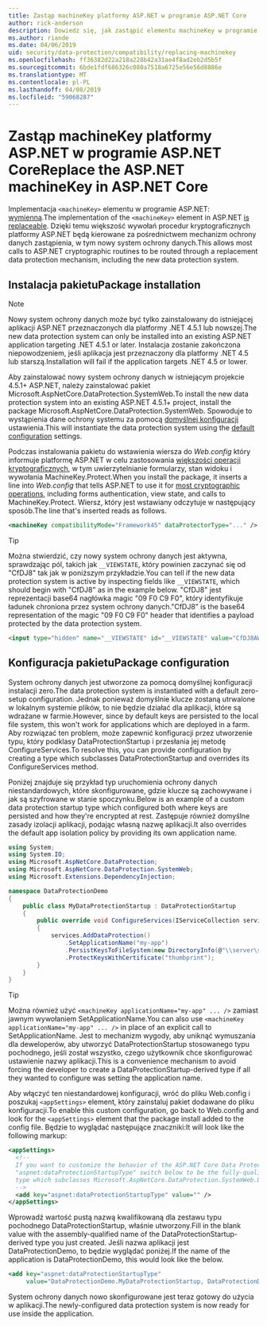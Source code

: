```yaml
---
title: Zastąp machineKey platformy ASP.NET w programie ASP.NET Core
author: rick-anderson
description: Dowiedz się, jak zastąpić elementu machineKey w programie ASP.NET, aby zezwolić na korzystanie z systemu ochrony danych na nowe i bardziej bezpieczne.
ms.author: riande
ms.date: 04/06/2019
uid: security/data-protection/compatibility/replacing-machinekey
ms.openlocfilehash: ff36382d22a218a228b42a31ae4f8ad2eb2d5b5f
ms.sourcegitcommit: 6bde1fdf686326c080a7518a6725e56e56d8886e
ms.translationtype: MT
ms.contentlocale: pl-PL
ms.lasthandoff: 04/08/2019
ms.locfileid: "59068287"
---
```

# <a name="replace-the-aspnet-machinekey-in-aspnet-core"></a><span data-ttu-id="ec5da-103">Zastąp machineKey platformy ASP.NET w programie ASP.NET Core</span><span class="sxs-lookup"><span data-stu-id="ec5da-103">Replace the ASP.NET machineKey in ASP.NET Core</span></span>

<a name="compatibility-replacing-machinekey"></a>

<span data-ttu-id="ec5da-104">Implementacja `<machineKey>` elementu w programie ASP.NET: [wymienną](https://blogs.msdn.microsoft.com/webdev/2012/10/23/cryptographic-improvements-in-asp-net-4-5-pt-2/).</span><span class="sxs-lookup"><span data-stu-id="ec5da-104">The implementation of the `<machineKey>` element in ASP.NET [is replaceable](https://blogs.msdn.microsoft.com/webdev/2012/10/23/cryptographic-improvements-in-asp-net-4-5-pt-2/).</span></span> <span data-ttu-id="ec5da-105">Dzięki temu większość wywołań procedur kryptograficznych platformy ASP.NET będą kierowane za pośrednictwem mechanizm ochrony danych zastąpienia, w tym nowy system ochrony danych.</span><span class="sxs-lookup"><span data-stu-id="ec5da-105">This allows most calls to ASP.NET cryptographic routines to be routed through a replacement data protection mechanism, including the new data protection system.</span></span>

## <a name="package-installation"></a><span data-ttu-id="ec5da-106">Instalacja pakietu</span><span class="sxs-lookup"><span data-stu-id="ec5da-106">Package installation</span></span>

> [!NOTE]
> <span data-ttu-id="ec5da-107">Nowy system ochrony danych może być tylko zainstalowany do istniejącej aplikacji ASP.NET przeznaczonych dla platformy .NET 4.5.1 lub nowszej.</span><span class="sxs-lookup"><span data-stu-id="ec5da-107">The new data protection system can only be installed into an existing ASP.NET application targeting .NET 4.5.1 or later.</span></span> <span data-ttu-id="ec5da-108">Instalacja zostanie zakończona niepowodzeniem, jeśli aplikacja jest przeznaczony dla platformy .NET 4.5 lub starszą.</span><span class="sxs-lookup"><span data-stu-id="ec5da-108">Installation will fail if the application targets .NET 4.5 or lower.</span></span>

<span data-ttu-id="ec5da-109">Aby zainstalować nowy system ochrony danych w istniejącym projekcie 4.5.1+ ASP.NET, należy zainstalować pakiet Microsoft.AspNetCore.DataProtection.SystemWeb.</span><span class="sxs-lookup"><span data-stu-id="ec5da-109">To install the new data protection system into an existing ASP.NET 4.5.1+ project, install the package Microsoft.AspNetCore.DataProtection.SystemWeb.</span></span> <span data-ttu-id="ec5da-110">Spowoduje to wystąpienia dane ochrony systemu za pomocą [domyślnej konfiguracji](xref:security/data-protection/configuration/default-settings) ustawienia.</span><span class="sxs-lookup"><span data-stu-id="ec5da-110">This will instantiate the data protection system using the [default configuration](xref:security/data-protection/configuration/default-settings) settings.</span></span>

<span data-ttu-id="ec5da-111">Podczas instalowania pakietu do wstawienia wiersza do *Web.config* który informuje platformę ASP.NET w celu zastosowania [większości operacji kryptograficznych](https://blogs.msdn.microsoft.com/webdev/2012/10/23/cryptographic-improvements-in-asp-net-4-5-pt-2/), w tym uwierzytelnianie formularzy, stan widoku i wywołania MachineKey.Protect.</span><span class="sxs-lookup"><span data-stu-id="ec5da-111">When you install the package, it inserts a line into *Web.config* that tells ASP.NET to use it for [most cryptographic operations](https://blogs.msdn.microsoft.com/webdev/2012/10/23/cryptographic-improvements-in-asp-net-4-5-pt-2/), including forms authentication, view state, and calls to MachineKey.Protect.</span></span> <span data-ttu-id="ec5da-112">Wiersz, który jest wstawiany odczytuje w następujący sposób.</span><span class="sxs-lookup"><span data-stu-id="ec5da-112">The line that's inserted reads as follows.</span></span>

```xml
<machineKey compatibilityMode="Framework45" dataProtectorType="..." />
```

>[!TIP]
> <span data-ttu-id="ec5da-113">Można stwierdzić, czy nowy system ochrony danych jest aktywna, sprawdzając pól, takich jak `__VIEWSTATE`, który powinien zaczynać się od "CfDJ8" tak jak w poniższym przykładzie.</span><span class="sxs-lookup"><span data-stu-id="ec5da-113">You can tell if the new data protection system is active by inspecting fields like `__VIEWSTATE`, which should begin with "CfDJ8" as in the example below.</span></span> <span data-ttu-id="ec5da-114">"CfDJ8" jest reprezentacji base64 nagłówka magic "09 F0 C9 F0", który identyfikuje ładunek chroniona przez system ochrony danych.</span><span class="sxs-lookup"><span data-stu-id="ec5da-114">"CfDJ8" is the base64 representation of the magic "09 F0 C9 F0" header that identifies a payload protected by the data protection system.</span></span>

```html
<input type="hidden" name="__VIEWSTATE" id="__VIEWSTATE" value="CfDJ8AWPr2EQPTBGs3L2GCZOpk..." />
```

## <a name="package-configuration"></a><span data-ttu-id="ec5da-115">Konfiguracja pakietu</span><span class="sxs-lookup"><span data-stu-id="ec5da-115">Package configuration</span></span>

<span data-ttu-id="ec5da-116">System ochrony danych jest utworzone za pomocą domyślnej konfiguracji instalacji zero.</span><span class="sxs-lookup"><span data-stu-id="ec5da-116">The data protection system is instantiated with a default zero-setup configuration.</span></span> <span data-ttu-id="ec5da-117">Jednak ponieważ domyślnie klucze zostaną utrwalone w lokalnym systemie plików, to nie będzie działać dla aplikacji, które są wdrażane w farmie.</span><span class="sxs-lookup"><span data-stu-id="ec5da-117">However, since by default keys are persisted to the local file system, this won't work for applications which are deployed in a farm.</span></span> <span data-ttu-id="ec5da-118">Aby rozwiązać ten problem, może zapewnić konfiguracji przez utworzenie typu, który podklasy DataProtectionStartup i przesłania jej metodę ConfigureServices.</span><span class="sxs-lookup"><span data-stu-id="ec5da-118">To resolve this, you can provide configuration by creating a type which subclasses DataProtectionStartup and overrides its ConfigureServices method.</span></span>

<span data-ttu-id="ec5da-119">Poniżej znajduje się przykład typ uruchomienia ochrony danych niestandardowych, które skonfigurowane, gdzie klucze są zachowywane i jak są szyfrowane w stanie spoczynku.</span><span class="sxs-lookup"><span data-stu-id="ec5da-119">Below is an example of a custom data protection startup type which configured both where keys are persisted and how they're encrypted at rest.</span></span> <span data-ttu-id="ec5da-120">Zastępuje również domyślne zasady izolacji aplikacji, podając własną nazwę aplikacji.</span><span class="sxs-lookup"><span data-stu-id="ec5da-120">It also overrides the default app isolation policy by providing its own application name.</span></span>

```csharp
using System;
using System.IO;
using Microsoft.AspNetCore.DataProtection;
using Microsoft.AspNetCore.DataProtection.SystemWeb;
using Microsoft.Extensions.DependencyInjection;

namespace DataProtectionDemo
{
    public class MyDataProtectionStartup : DataProtectionStartup
    {
        public override void ConfigureServices(IServiceCollection services)
        {
            services.AddDataProtection()
                .SetApplicationName("my-app")
                .PersistKeysToFileSystem(new DirectoryInfo(@"\\server\share\myapp-keys\"))
                .ProtectKeysWithCertificate("thumbprint");
        }
    }
}
```

>[!TIP]
> <span data-ttu-id="ec5da-121">Można również użyć `<machineKey applicationName="my-app" ... />` zamiast jawnym wywołaniem SetApplicationName.</span><span class="sxs-lookup"><span data-stu-id="ec5da-121">You can also use `<machineKey applicationName="my-app" ... />` in place of an explicit call to SetApplicationName.</span></span> <span data-ttu-id="ec5da-122">Jest to mechanizm wygody, aby uniknąć wymuszania dla deweloperów, aby utworzyć DataProtectionStartup stosowanego typu pochodnego, jeśli został wszystko, czego użytkownik chce skonfigurować ustawienie nazwy aplikacji.</span><span class="sxs-lookup"><span data-stu-id="ec5da-122">This is a convenience mechanism to avoid forcing the developer to create a DataProtectionStartup-derived type if all they wanted to configure was setting the application name.</span></span>

<span data-ttu-id="ec5da-123">Aby włączyć ten niestandardowej konfiguracji, wróć do pliku Web.config i poszukaj `<appSettings>` element, który zainstaluj pakiet dodawane do pliku konfiguracji.</span><span class="sxs-lookup"><span data-stu-id="ec5da-123">To enable this custom configuration, go back to Web.config and look for the `<appSettings>` element that the package install added to the config file.</span></span> <span data-ttu-id="ec5da-124">Będzie to wyglądać następujące znaczniki:</span><span class="sxs-lookup"><span data-stu-id="ec5da-124">It will look like the following markup:</span></span>

```xml
<appSettings>
  <!--
  If you want to customize the behavior of the ASP.NET Core Data Protection stack, set the
  "aspnet:dataProtectionStartupType" switch below to be the fully-qualified name of a
  type which subclasses Microsoft.AspNetCore.DataProtection.SystemWeb.DataProtectionStartup.
  -->
  <add key="aspnet:dataProtectionStartupType" value="" />
</appSettings>
```

<span data-ttu-id="ec5da-125">Wprowadź wartość pustą nazwą kwalifikowaną dla zestawu typu pochodnego DataProtectionStartup, właśnie utworzony.</span><span class="sxs-lookup"><span data-stu-id="ec5da-125">Fill in the blank value with the assembly-qualified name of the DataProtectionStartup-derived type you just created.</span></span> <span data-ttu-id="ec5da-126">Jeśli nazwa aplikacji jest DataProtectionDemo, to będzie wyglądać poniżej.</span><span class="sxs-lookup"><span data-stu-id="ec5da-126">If the name of the application is DataProtectionDemo, this would look like the below.</span></span>

```xml
<add key="aspnet:dataProtectionStartupType"
     value="DataProtectionDemo.MyDataProtectionStartup, DataProtectionDemo" />
```

<span data-ttu-id="ec5da-127">System ochrony danych nowo skonfigurowane jest teraz gotowy do użycia w aplikacji.</span><span class="sxs-lookup"><span data-stu-id="ec5da-127">The newly-configured data protection system is now ready for use inside the application.</span></span>
